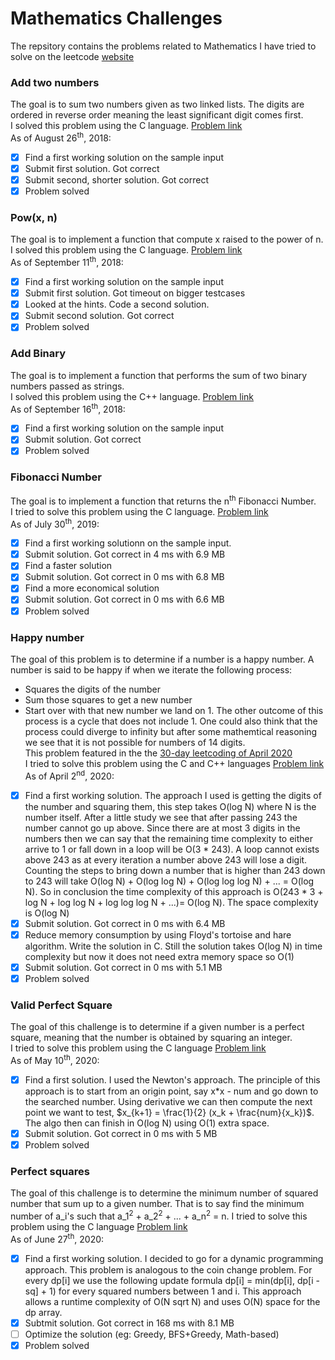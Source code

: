 # Mathematics Challenges
The repsitory contains the problems related to Mathematics I have tried to solve on the leetcode [website](https://leetcode.com/problemset/all/)

### Add two numbers
The goal is to sum two numbers given as two linked lists. The digits are ordered in reverse order meaning the least significant digit comes first.  
I solved this problem using the C language. [Problem link](https://leetcode.com/problems/add-two-numbers/description/)  
As of August 26<sup>th</sup>, 2018:
- [X] Find a first working solution on the sample input
- [X] Submit first solution. Got correct
- [X] Submit second, shorter solution. Got correct
- [X] Problem solved

### Pow(x, n)
The goal is to implement a function that compute x raised to the power of n.  
I solved this problem using the C language. [Problem link](https://leetcode.com/problems/powx-n/description/)  
As of September 11<sup>th</sup>, 2018:
- [X] Find a first working solution on the sample input
- [X] Submit first solution. Got timeout on bigger testcases
- [X] Looked at the hints. Code a second solution.
- [X] Submit second solution. Got correct
- [X] Problem solved

### Add Binary
The goal is to implement a function that performs the sum of two binary numbers passed as strings.  
I solved this problem using the C++ language. [Problem link](https://leetcode.com/problems/add-binary/description/)  
As of September 16<sup>th</sup>, 2018:
- [X] Find a first working solution on the sample input
- [X] Submit solution. Got correct
- [X] Problem solved

### Fibonacci Number
The goal is to implement a function that returns the n<sup>th</sup> Fibonacci Number.  
I tried to solve this problem using the C language. [Problem link](https://leetcode.com/problems/fibonacci-number)  
As of July 30<sup>th</sup>, 2019:
- [X] Find a first working solutionn on the sample input.
- [X] Submit solution. Got correct in 4 ms with 6.9 MB
- [x] Find a faster solution
- [x] Submit solution. Got correct in 0 ms with 6.8 MB
- [x] Find a more economical solution
- [x] Submit solution. Got correct in 0 ms with 6.6 MB
- [X] Problem solved

### Happy number
The goal of this problem is to determine if a number is a happy number. A number
is said to be happy if when we iterate the following process:
 - Squares the digits of the number
 - Sum those squares to get a new number
 - Start over with that new number
we land on 1. The other outcome of this process is a cycle that does not
include 1. One could also think that the process could diverge to infinity but
after some mathemtical reasoning we see that it is not possible for numbers of
14 digits.  
This problem featured in the the [30-day leetcoding of April
2020](https://leetcode.com/explore/featured/card/30-day-leetcoding-challenge/)  
I tried to solve this problem using the C and C++ languages [Problem
link](https://leetcode.com/problems/happy-number/)  
As of April 2<sup>nd</sup>, 2020:
- [X] Find a first working solution. The approach I used is getting the digits
      of the number and squaring them, this step takes O(log N) where N is the
      number itself. After a little study we see that after passing 243 the
      number cannot go up above. Since there are at most 3 digits in the numbers
      then we can say that the remaining time complexity to either arrive to 1
      or fall down in a loop will be O(3 * 243). A loop cannot exists above 243
      as at every iteration a number above 243 will lose a digit. Counting the
      steps to bring down a number that is higher than 243 down to 243 will take
      O(log N) + O(log log N) + O(log log log N) + ... = O(log N). So in
      conclusion the time complexity of this approach is O(243 * 3 + log N + log
      log N + log log log N + ...)= O(log N). The space complexity is O(log N)
- [X] Submit solution. Got correct in 0 ms with 6.4 MB
- [X] Reduce memory consumption by using Floyd's tortoise and hare algorithm.
      Write the solution in C. Still the solution takes O(log N) in time
      complexity but now it does not need extra memory space so O(1)
- [X] Submit solution. Got correct in 0 ms with 5.1 MB
- [X] Problem solved

### Valid Perfect Square
The goal of this challenge is to determine if a given number is a perfect
square, meaning that the number is obtained by squaring an integer.  
I tried to solve this problem using the C language [Problem
link](https://leetcode.com/problems/valid-perfect-square/)  
As of May 10<sup>th</sup>, 2020:
- [X] Find a first solution. I used the Newton's approach. The principle of this
      approach is to start from an origin point, say x*x - num and go down to
      the searched number. Using derivative we can then compute the next point
      we want to test, $x_{k+1} = \frac{1}{2} (x_k + \frac{num}{x_k})$. The algo
      then can finish in O(log N) using O(1) extra space.
- [X] Submit solution. Got correct in 0 ms with 5 MB
- [X] Problem solved

### Perfect squares
The goal of this challenge is to determine the minimum number of squared number
that sum up to a given number. That is to say find the minimum number of a_i's
such that a_1<sup>2</sup> + a_2<sup>2</sup> + ... + a_n<sup>2</sup> = n.
I tried to solve this problem using the C language [Problem
link](https://leetcode.com/problems/perfect-squares/)  
As of June 27<sup>th</sup>, 2020:
- [X] Find a first working solution. I decided to go for a dynamic programming
      approach. This problem is analogous to the coin change problem. For every
      dp[i] we use the following update formula dp[i] = min(dp[i], dp[i - sq] +
      1) for every squared numbers between 1 and i. This approach allows a
      runtime complexity of O(N sqrt N) and uses O(N) space for the dp array.
- [X] Subtmit solution. Got correct in 168 ms with 8.1 MB
- [ ] Optimize the solution (eg: Greedy, BFS+Greedy, Math-based)
- [X] Problem solved
